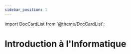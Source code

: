 ```yaml
---
sidebar_position: 1
---
```


import DocCardList from '@theme/DocCardList';

# Introduction à l'Informatique

<DocCardList />
